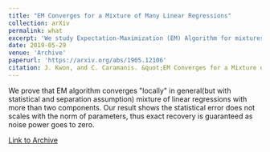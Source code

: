 ```yaml
---
title: "EM Converges for a Mixture of Many Linear Regressions"
collection: arXiv
permalink: what
excerpt: 'We study Expectation-Maximization (EM) Algorithm for mixtures of  linear regressions with more than two components. With initialization as good as O(1/k^2) and SNR assumption more than O(1/k^2), we guarantee local convergence of the EM Algorithm.'
date: 2019-05-29
venue: 'Archive'
paperurl: 'https://arxiv.org/abs/1905.12106'
citation: J. Kwon, and C. Caramanis. &quot;EM Converges for a Mixture of Many Linear Regressions&quot; <i>Preprint, under review.</i>
---
```


We prove that EM algorithm converges "locally" in general(but with statistical and separation assumption) mixture of linear regressions with more than two components. Our result shows the statistical error does not scales with the norm of parameters, thus exact recovery is guaranteed as noise power goes to zero. 

[Link to Archive](https://arxiv.org/abs/1905.12106)